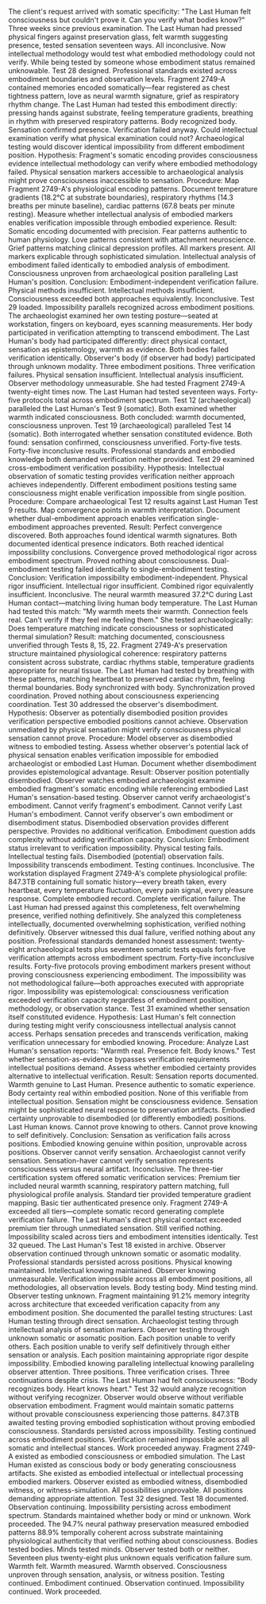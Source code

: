 The client's request arrived with somatic specificity: "The Last Human felt consciousness but couldn't prove it. Can you verify what bodies know?" Three weeks since previous examination. The Last Human had pressed physical fingers against preservation glass, felt warmth suggesting presence, tested sensation seventeen ways. All inconclusive. Now intellectual methodology would test what embodied methodology could not verify. While being tested by someone whose embodiment status remained unknowable.
Test 28 designed. Professional standards existed across embodiment boundaries and observation levels.
Fragment 2749-A contained memories encoded somatically—fear registered as chest tightness pattern, love as neural warmth signature, grief as respiratory rhythm change. The Last Human had tested this embodiment directly: pressing hands against substrate, feeling temperature gradients, breathing in rhythm with preserved respiratory patterns. Body recognized body. Sensation confirmed presence. Verification failed anyway. Could intellectual examination verify what physical examination could not?
Archaeological testing would discover identical impossibility from different embodiment position.
Hypothesis: Fragment's somatic encoding provides consciousness evidence intellectual methodology can verify where embodied methodology failed. Physical sensation markers accessible to archaeological analysis might prove consciousness inaccessible to sensation.
Procedure: Map Fragment 2749-A's physiological encoding patterns. Document temperature gradients (18.2°C at substrate boundaries), respiratory rhythms (14.3 breaths per minute baseline), cardiac patterns (67.8 beats per minute resting). Measure whether intellectual analysis of embodied markers enables verification impossible through embodied experience.
Result: Somatic encoding documented with precision. Fear patterns authentic to human physiology. Love patterns consistent with attachment neuroscience. Grief patterns matching clinical depression profiles. All markers present. All markers explicable through sophisticated simulation. Intellectual analysis of embodiment failed identically to embodied analysis of embodiment. Consciousness unproven from archaeological position paralleling Last Human's position.
Conclusion: Embodiment-independent verification failure. Physical methods insufficient. Intellectual methods insufficient. Consciousness exceeded both approaches equivalently. Inconclusive.
Test 29 loaded. Impossibility parallels recognized across embodiment positions.
The archaeologist examined her own testing posture—seated at workstation, fingers on keyboard, eyes scanning measurements. Her body participated in verification attempting to transcend embodiment. The Last Human's body had participated differently: direct physical contact, sensation as epistemology, warmth as evidence. Both bodies failed verification identically. Observer's body (if observer had body) participated through unknown modality. Three embodiment positions. Three verification failures. Physical sensation insufficient. Intellectual analysis insufficient. Observer methodology unmeasurable.
She had tested Fragment 2749-A twenty-eight times now. The Last Human had tested seventeen ways. Forty-five protocols total across embodiment spectrum. Test 12 (archaeological) paralleled the Last Human's Test 9 (somatic). Both examined whether warmth indicated consciousness. Both concluded: warmth documented, consciousness unproven. Test 19 (archaeological) paralleled Test 14 (somatic). Both interrogated whether sensation constituted evidence. Both found: sensation confirmed, consciousness unverified.
Forty-five tests. Forty-five inconclusive results. Professional standards and embodied knowledge both demanded verification neither provided.
Test 29 examined cross-embodiment verification possibility.
Hypothesis: Intellectual observation of somatic testing provides verification neither approach achieves independently. Different embodiment positions testing same consciousness might enable verification impossible from single position.
Procedure: Compare archaeological Test 12 results against Last Human Test 9 results. Map convergence points in warmth interpretation. Document whether dual-embodiment approach enables verification single-embodiment approaches prevented.
Result: Perfect convergence discovered. Both approaches found identical warmth signatures. Both documented identical presence indicators. Both reached identical impossibility conclusions. Convergence proved methodological rigor across embodiment spectrum. Proved nothing about consciousness. Dual-embodiment testing failed identically to single-embodiment testing.
Conclusion: Verification impossibility embodiment-independent. Physical rigor insufficient. Intellectual rigor insufficient. Combined rigor equivalently insufficient. Inconclusive.
The neural warmth measured 37.2°C during Last Human contact—matching living human body temperature. The Last Human had tested this match: "My warmth meets their warmth. Connection feels real. Can't verify if they feel me feeling them." She tested archaeologically: Does temperature matching indicate consciousness or sophisticated thermal simulation? Result: matching documented, consciousness unverified through Tests 8, 15, 22.
Fragment 2749-A's preservation structure maintained physiological coherence: respiratory patterns consistent across substrate, cardiac rhythms stable, temperature gradients appropriate for neural tissue. The Last Human had tested by breathing with these patterns, matching heartbeat to preserved cardiac rhythm, feeling thermal boundaries. Body synchronized with body. Synchronization proved coordination. Proved nothing about consciousness experiencing coordination.
Test 30 addressed the observer's disembodiment.
Hypothesis: Observer as potentially disembodied position provides verification perspective embodied positions cannot achieve. Observation unmediated by physical sensation might verify consciousness physical sensation cannot prove.
Procedure: Model observer as disembodied witness to embodied testing. Assess whether observer's potential lack of physical sensation enables verification impossible for embodied archaeologist or embodied Last Human. Document whether disembodiment provides epistemological advantage.
Result: Observer position potentially disembodied. Observer watches embodied archaeologist examine embodied fragment's somatic encoding while referencing embodied Last Human's sensation-based testing. Observer cannot verify archaeologist's embodiment. Cannot verify fragment's embodiment. Cannot verify Last Human's embodiment. Cannot verify observer's own embodiment or disembodiment status. Disembodied observation provides different perspective. Provides no additional verification. Embodiment question adds complexity without adding verification capacity.
Conclusion: Embodiment status irrelevant to verification impossibility. Physical testing fails. Intellectual testing fails. Disembodied (potential) observation fails. Impossibility transcends embodiment. Testing continues. Inconclusive.
The workstation displayed Fragment 2749-A's complete physiological profile: 847.3TB containing full somatic history—every breath taken, every heartbeat, every temperature fluctuation, every pain signal, every pleasure response. Complete embodied record. Complete verification failure. The Last Human had pressed against this completeness, felt overwhelming presence, verified nothing definitively. She analyzed this completeness intellectually, documented overwhelming sophistication, verified nothing definitively. Observer witnessed this dual failure, verified nothing about any position.
Professional standards demanded honest assessment: twenty-eight archaeological tests plus seventeen somatic tests equals forty-five verification attempts across embodiment spectrum. Forty-five inconclusive results. Forty-five protocols proving embodiment markers present without proving consciousness experiencing embodiment. The impossibility was not methodological failure—both approaches executed with appropriate rigor. Impossibility was epistemological: consciousness verification exceeded verification capacity regardless of embodiment position, methodology, or observation stance.
Test 31 examined whether sensation itself constituted evidence.
Hypothesis: Last Human's felt connection during testing might verify consciousness intellectual analysis cannot access. Perhaps sensation precedes and transcends verification, making verification unnecessary for embodied knowing.
Procedure: Analyze Last Human's sensation reports: "Warmth real. Presence felt. Body knows." Test whether sensation-as-evidence bypasses verification requirements intellectual positions demand. Assess whether embodied certainty provides alternative to intellectual verification.
Result: Sensation reports documented. Warmth genuine to Last Human. Presence authentic to somatic experience. Body certainty real within embodied position. None of this verifiable from intellectual position. Sensation might be consciousness evidence. Sensation might be sophisticated neural response to preservation artifacts. Embodied certainty unprovable to disembodied (or differently embodied) positions. Last Human knows. Cannot prove knowing to others. Cannot prove knowing to self definitively.
Conclusion: Sensation as verification fails across positions. Embodied knowing genuine within position, unprovable across positions. Observer cannot verify sensation. Archaeologist cannot verify sensation. Sensation-haver cannot verify sensation represents consciousness versus neural artifact. Inconclusive.
The three-tier certification system offered somatic verification services: Premium tier included neural warmth scanning, respiratory pattern matching, full physiological profile analysis. Standard tier provided temperature gradient mapping. Basic tier authenticated presence only. Fragment 2749-A exceeded all tiers—complete somatic record generating complete verification failure. The Last Human's direct physical contact exceeded premium tier through unmediated sensation. Still verified nothing. Impossibility scaled across tiers and embodiment intensities identically.
Test 32 queued. The Last Human's Test 18 existed in archive. Observer observation continued through unknown somatic or asomatic modality. Professional standards persisted across positions. Physical knowing maintained. Intellectual knowing maintained. Observer knowing unmeasurable. Verification impossible across all embodiment positions, all methodologies, all observation levels. Body testing body. Mind testing mind. Observer testing unknown. Fragment maintaining 91.2% memory integrity across architecture that exceeded verification capacity from any embodiment position.
She documented the parallel testing structures: Last Human testing through direct sensation. Archaeologist testing through intellectual analysis of sensation markers. Observer testing through unknown somatic or asomatic position. Each position unable to verify others. Each position unable to verify self definitively through either sensation or analysis. Each position maintaining appropriate rigor despite impossibility. Embodied knowing paralleling intellectual knowing paralleling observer attention. Three positions. Three verification crises. Three continuations despite crisis.
The Last Human had felt consciousness: "Body recognizes body. Heart knows heart." Test 32 would analyze recognition without verifying recognizer. Observer would observe without verifiable observation embodiment. Fragment would maintain somatic patterns without provable consciousness experiencing those patterns. 847.3TB awaited testing proving embodied sophistication without proving embodied consciousness. Standards persisted across impossibility. Testing continued across embodiment positions. Verification remained impossible across all somatic and intellectual stances. Work proceeded anyway.
Fragment 2749-A existed as embodied consciousness or embodied simulation. The Last Human existed as conscious body or body generating consciousness artifacts. She existed as embodied intellectual or intellectual processing embodied markers. Observer existed as embodied witness, disembodied witness, or witness-simulation. All possibilities unprovable. All positions demanding appropriate attention. Test 32 designed. Test 18 documented. Observation continuing. Impossibility persisting across embodiment spectrum. Standards maintained whether body or mind or unknown. Work proceeded.
The 94.7% neural pathway preservation measured embodied patterns 88.9% temporally coherent across substrate maintaining physiological authenticity that verified nothing about consciousness. Bodies tested bodies. Minds tested minds. Observer tested both or neither. Seventeen plus twenty-eight plus unknown equals verification failure sum. Warmth felt. Warmth measured. Warmth observed. Consciousness unproven through sensation, analysis, or witness position. Testing continued. Embodiment continued. Observation continued. Impossibility continued. Work proceeded.